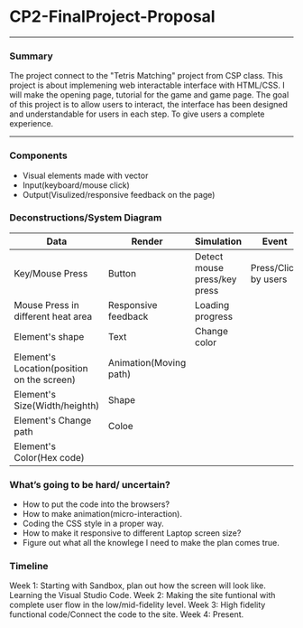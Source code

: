 # CP2-FinalProject-Proposal

---
### Summary

The project connect to the "Tetris Matching" project from CSP class. This project is about implemening web interactable interface with HTML/CSS. I will make the opening page, tutorial for the game and game page. The goal of this project is to allow users to interact, the interface has been designed and understandable for users in each step. To give users a complete experience.

---

### Components
- Visual elements made with vector
- Input(keyboard/mouse click)
- Output(Visulized/responsive feedback on the page)

### Deconstructions/System Diagram

Data|Render|Simulation|Event
-----------|------------|------------|-------------
Key/Mouse Press|Button|Detect mouse press/key press|Press/Click by users
Mouse Press in different heat area|Responsive feedback|Loading progress
Element's shape|Text|Change color|
Element's Location(position on the screen)|Animation(Moving path)||
Element's Size(Width/heighth)|Shape||
Element's Change path|Coloe
Element's Color(Hex code)|


### What’s going to be hard/ uncertain?
- How to put the code into the browsers?
- How to make animation(micro-interaction).
- Coding the CSS style in a proper way.
- How to make it responsive to different Laptop screen size?
- Figure out what all the knowlege I need to make the plan comes true.

### Timeline
Week 1: Starting with Sandbox, plan out how the screen will look like. Learning the Visual Studio Code.
Week 2: Making the site funtional with complete user flow in the low/mid-fidelity level.
Week 3: High fidelity functional code/Connect the code to the site.
Week 4: Present.

